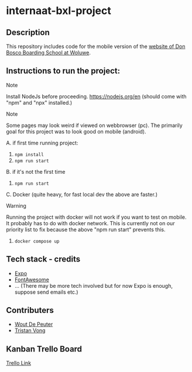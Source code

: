 # internaat-bxl-project

## Description
This repository includes code for the mobile version of the [website of Don Bosco Boarding School at Woluwe](https://www.woluweinternaat.be/).

## Instructions to run the project:

> [!NOTE]  
> Install NodeJs before proceeding. https://nodejs.org/en (should come with "npm" and "npx" installed.)

> [!NOTE]  
> Some pages may look weird if viewed on webbrowser (pc). The primarily goal for this project was to look good on mobile (android).

A. if first time running project:

1. `npm install`
2. `npm run start`

B. if it's not the first time

1. `npm run start`

C. Docker (quite heavy, for fast local dev the above are faster.)

> [!WARNING]  
> Running the project with docker will not work if you want to test on mobile. It probably has to do with docker network. This is currently not on our priority list to fix because the above "npm run start" prevents this.

1. `docker compose up`

## Tech stack - credits
- [Expo](https://github.com/expo/expo/)
- [FontAwesome](https://fontawesome.com/)
- ... (There may be more tech involved but for now Expo is enough, suppose send emails etc.)

## Contributers
- [Wout De Peuter](mailto:wout.de.peuter@student.ehb.be)
- [Tristan Vong](mailto:tristan.vong@student.ehb.be)

## Kanban Trello Board
[Trello Link](https://trello.com/b/t6uHu8T9/trello-internaat-bxl-project-2025)
